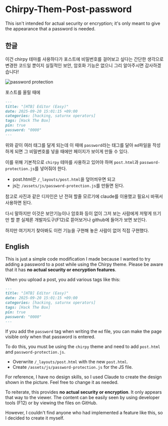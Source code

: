 # Chirpy-Them-Post-password
This isn't intended for actual security or encryption; it's only meant to give the appearance that a password is needed.

## 한글

이건 chirpy 테마를 사용하다가 포스트에 비밀번호를 걸어보고 싶다는 간단한 생각으로 변경한 코드일 뿐이지 실질적인 보안, 암호화 기능은 없으니 그리 알아주시면 감사하겠습니다!

![password protection](https://github.com/user-attachments/assets/9f3bb31f-0bae-4777-ad89-f7b2eddb757a)

포스트를 올릴 때에 

```md
---
title: "[HTB] Editor (Easy)"
date: 2025-09-20 15:01:15 +09:00
categories: [hacking, saturnx operators]
tags: [Hack The Box]
pin: true
password: "0000"
---
```

위와 같이 여러 태그를 달게 되는데 이 때에 `password`라는 태그를 달아 `md`파일을 작성하게 되면 그 비밀번호를 넣을 때에만 페이지가 보이게 만들 수 있다.

이를 위해 기본적으로 `chirpy` 테마를 사용하고 있어야 하며 `post.html`과 `password-protection.js`를 넣어줘야 한다.

- post.html은 `/_layouts/post.html`을 덮어씌우면 되고
- js는 `/assets/js/password-protection.js`를 만들면 된다.

참고로 사진과 같은 디자인은 난 전혀 할줄 모르기에 claude를 이용했고 필요시 바꿔서 사용하면 된다.

다시 말하지만 이것은 보안기능이나 암호화 등이 없이 그저 보는 사람에게 저렇게 뜨기만 할 뿐 실제론 개발자도구(F12)로 뜯어보거나 github에 들어가 보면 보인다.

하지만 여기저기 찾아봐도 이런 기능을 구현해 놓은 사람이 없어 직접 구현했다.

## English

This is just a simple code modification I made because I wanted to try adding a password to a post while using the Chirpy theme. Please be aware that it has **no actual security or encryption features**.

When you upload a post, you add various tags like this:

```md
---
title: "[HTB] Editor (Easy)"
date: 2025-09-20 15:01:15 +09:00
categories: [hacking, saturnx operators]
tags: [Hack The Box]
pin: true
password: "0000"
---
```

If you add the `password` tag when writing the `md` file, you can make the page visible only when that password is entered.

To do this, you must be using the `chirpy` theme and need to add `post.html` and `password-protection.js`.

  - Overwrite `/_layouts/post.html` with the new `post.html`.
  - Create `/assets/js/password-protection.js` for the JS file.

For reference, I have no design skills, so I used Claude to create the design shown in the picture. Feel free to change it as needed.

To reiterate, this provides **no actual security or encryption**. It only appears that way to the viewer. The content can be easily seen by using developer tools (F12) or by viewing the files on GitHub.

However, I couldn't find anyone who had implemented a feature like this, so I decided to create it myself.